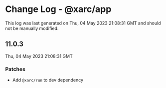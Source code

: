 # Change Log - @xarc/app

This log was last generated on Thu, 04 May 2023 21:08:31 GMT and should not be manually modified.

## 11.0.3
Thu, 04 May 2023 21:08:31 GMT

### Patches

- Add `@xarc/run` to dev dependency

